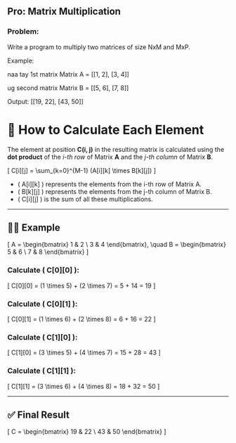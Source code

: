 ## Pro: Matrix Multiplication
### Problem:
Write a program to multiply two matrices of size NxM and MxP.

Example:

naa tay 1st matrix
Matrix A = [[1, 2],
            [3, 4]]

ug second matrix
Matrix B = [[5, 6],
            [7, 8]]

Output: [[19, 22],
         [43, 50]]  

# 📗 How to Calculate Each Element

The element at position **C(i, j)** in the resulting matrix is calculated using the **dot product** of the *i-th row* of Matrix **A** and the *j-th column* of Matrix **B**.

\[
C[i][j] = \sum_{k=0}^{M-1} (A[i][k] \times B[k][j])
\]

- \( A[i][k] \) represents the elements from the i-th row of Matrix A.  
- \( B[k][j] \) represents the elements from the j-th column of Matrix B.  
- \( C[i][j] \) is the sum of all these multiplications.  

---

## 🧑‍🏫 **Example**  

\[
A = \begin{bmatrix} 1 & 2 \\ 3 & 4 \end{bmatrix}, \quad B = \begin{bmatrix} 5 & 6 \\ 7 & 8 \end{bmatrix}
\]

### Calculate \( C[0][0] \):

\[
C[0][0] = (1 \times 5) + (2 \times 7) = 5 + 14 = 19
\]

### Calculate \( C[0][1] \):

\[
C[0][1] = (1 \times 6) + (2 \times 8) = 6 + 16 = 22
\]

### Calculate \( C[1][0] \):

\[
C[1][0] = (3 \times 5) + (4 \times 7) = 15 + 28 = 43
\]

### Calculate \( C[1][1] \):

\[
C[1][1] = (3 \times 6) + (4 \times 8) = 18 + 32 = 50
\]

---

## ✅ **Final Result**  

\[
C = \begin{bmatrix} 19 & 22 \\ 43 & 50 \end{bmatrix}
\]
